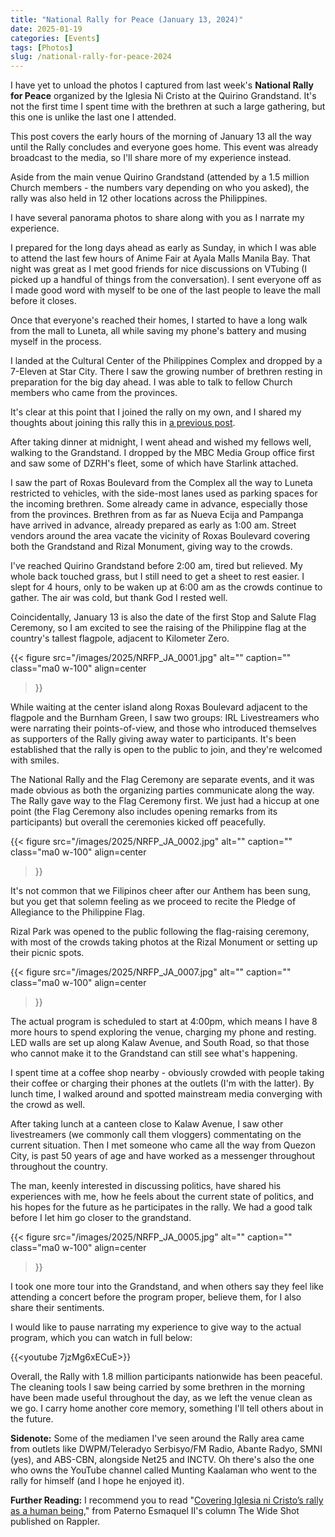 ```yaml
---
title: "National Rally for Peace (January 13, 2024)"
date: 2025-01-19
categories: [Events]
tags: [Photos]
slug: /national-rally-for-peace-2024
---
```


I have yet to unload the photos I captured from last week's **National Rally for Peace** organized by the Iglesia Ni Cristo at the Quirino Grandstand. It's not the first time I spent time with the brethren at such a large gathering, but this one is unlike the last one I attended.

This post covers the early hours of the morning of January 13 all the way until the Rally concludes and everyone goes home. This event was already broadcast to the media, so I'll share more of my experience instead.

Aside from the main venue Quirino Grandstand (attended by a 1.5 million Church members - the numbers vary depending on who you asked), the rally was also held in 12 other locations across the Philippines.

I have several panorama photos to share along with you as I narrate my experience.

<!--more-->

I prepared for the long days ahead as early as Sunday, in which I was able to attend the last few hours of Anime Fair at Ayala Malls Manila Bay. That night was great as I met good friends for nice discussions on VTubing (I picked up a handful of things from the conversation). I sent everyone off as I made good word with myself to be one of the last people to leave the mall before it closes.

Once that everyone's reached their homes, I started to have a long walk from the mall to Luneta, all while saving my phone's battery and musing myself in the process.

I landed at the Cultural Center of the Philippines Complex and dropped by a 7-Eleven at Star City. There I saw the growing number of brethren resting in preparation for the big day ahead. I was able to talk to fellow Church members who came from the provinces.

It's clear at this point that I joined the rally on my own, and I shared my thoughts about joining this rally this in [a previous post](https://jayagonoy.com/cuenco-bill-barrio-maligaya-1960s/).

After taking dinner at midnight, I went ahead and wished my fellows well, walking to the Grandstand. I dropped by the MBC Media Group office first and saw some of DZRH's fleet, some of which have Starlink attached.

I saw the part of Roxas Boulevard from the Complex all the way to Luneta restricted to vehicles, with the side-most lanes used as parking spaces for the incoming brethren. Some already came in advance, especially those from the provinces. Brethren from as far as Nueva Ecija and Pampanga have arrived in advance, already prepared as early as 1:00 am. Street vendors around the area vacate the vicinity of Roxas Boulevard covering both the Grandstand and Rizal Monument, giving way to the crowds.

I've reached Quirino Grandstand before 2:00 am, tired but relieved. My whole back touched grass, but I still need to get a sheet to rest easier. I slept for 4 hours, only to be waken up at 6:00 am as the crowds continue to gather. The air was cold, but thank God I rested well.

Coincidentally, January 13 is also the date of the first Stop and Salute Flag Ceremony, so I am excited to see the raising of the Philippine flag at the country's tallest flagpole, adjacent to Kilometer Zero.

{{< figure
  src="/images/2025/NRFP_JA_0001.jpg"
  alt=""
  caption=""
  class="ma0 w-100"
  align=center
>}}

While waiting at the center island along Roxas Boulevard adjacent to the flagpole and the Burnham Green, I saw two groups: IRL Livestreamers who were narrating their points-of-view, and those who introduced themselves as supporters of the Rally giving away water to participants. It's been established that the rally is open to the public to join, and they're welcomed with smiles.

The National Rally and the Flag Ceremony are separate events, and it was made obvious as both the organizing parties communicate along the way. The Rally gave way to the Flag Ceremony first. We just had a hiccup at one point (the Flag Ceremony also includes opening remarks from its participants) but overall the ceremonies kicked off peacefully.

{{< figure
  src="/images/2025/NRFP_JA_0002.jpg"
  alt=""
  caption=""
  class="ma0 w-100"
  align=center
>}}

It's not common that we Filipinos cheer after our Anthem has been sung, but you get that solemn feeling as we proceed to recite the Pledge of Allegiance to the Philippine Flag.

Rizal Park was opened to the public following the flag-raising ceremony, with most of the crowds taking photos at the Rizal Monument or setting up their picnic spots.

{{< figure
  src="/images/2025/NRFP_JA_0007.jpg"
  alt=""
  caption=""
  class="ma0 w-100"
  align=center
>}}

The actual program is scheduled to start at 4:00pm, which means I have 8 more hours to spend exploring the venue, charging my phone and resting. LED walls are set up along Kalaw Avenue, and South Road, so that those who cannot make it to the Grandstand can still see what's happening.

I spent time at a coffee shop nearby - obviously crowded with people taking their coffee or charging their phones at the outlets (I'm with the latter). By lunch time, I walked around and spotted mainstream media converging with the crowd as well.

After taking lunch at a canteen close to Kalaw Avenue, I saw other livestreamers (we commonly call them vloggers) commentating on the current situation. Then I met someone who came all the way from Quezon City, is past 50 years of age and have worked as a messenger throughout throughout the country.

The man, keenly interested in discussing politics, have shared his experiences with me, how he feels about the current state of politics, and his hopes for the future as he participates in the rally. We had a good talk before I let him go closer to the grandstand.

{{< figure
  src="/images/2025/NRFP_JA_0005.jpg"
  alt=""
  caption=""
  class="ma0 w-100"
  align=center
>}}

I took one more tour into the Grandstand, and when others say they feel like attending a concert before the program proper, believe them, for I also share their sentiments.

I would like to pause narrating my experience to give way to the actual program, which you can watch in full below:

{{<youtube 7jzMg6xECuE>}}

Overall, the Rally with 1.8 million participants nationwide has been peaceful. The cleaning tools I saw being carried by some brethren in the morning have been made useful throughout the day, as we left the venue clean as we go. I carry home another core memory, something I'll tell others about in the future.

**Sidenote:** Some of the mediamen I've seen around the Rally area came from outlets like DWPM/Teleradyo Serbisyo/FM Radio, Abante Radyo, SMNI (yes), and ABS-CBN, alongside Net25 and INCTV. Oh there's also the one who owns the YouTube channel called Munting Kaalaman who went to the rally for himself (and I hope he enjoyed it).

**Further Reading:** I recommend you to read "[Covering Iglesia ni Cristo’s rally as a human being](https://www.rappler.com/voices/thought-leaders/the-wide-shot-covering-iglesia-ni-cristo-peace-rally/)," from Paterno Esmaquel II's column The Wide Shot published on Rappler.

